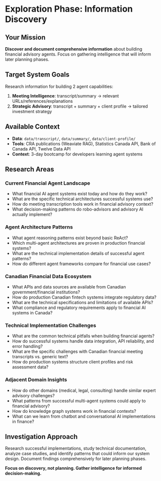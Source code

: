 # Exploration Phase: Information Discovery

## Your Mission
**Discover and document comprehensive information** about building financial advisory agents. Focus on gathering intelligence that will inform later planning phases.

## Target System Goals
Research information for building 2 agent capabilities:
1. **Meeting Intelligence**: transcript/summary → relevant URLs/references/explanations
2. **Strategic Advisory**: transcript + summary + client profile → tailored investment strategy

## Available Context
- **Data**: `data/transcript/`, `data/summary/`, `data/client-profile/`
- **Tools**: CRA publications (Weaviate RAG), Statistics Canada API, Bank of Canada API, Twelve Data API
- **Context**: 3-day bootcamp for developers learning agent systems

## Research Areas

### Current Financial Agent Landscape
- What financial AI agent systems exist today and how do they work?
- What are the specific technical architectures successful systems use?
- How do meeting transcription tools work in financial advisory context?
- What decision-making patterns do robo-advisors and advisory AI actually implement?

### Agent Architecture Patterns
- What agent reasoning patterns exist beyond basic ReAct?
- Which multi-agent architectures are proven in production financial systems?
- What are the technical implementation details of successful agent patterns?
- How do different agent frameworks compare for financial use cases?

### Canadian Financial Data Ecosystem
- What APIs and data sources are available from Canadian government/financial institutions?
- How do production Canadian fintech systems integrate regulatory data?
- What are the technical specifications and limitations of available APIs?
- What compliance and regulatory requirements apply to financial AI systems in Canada?

### Technical Implementation Challenges
- What are the common technical pitfalls when building financial agents?
- How do successful systems handle data integration, API reliability, and error handling?
- What are the specific challenges with Canadian financial meeting transcripts vs. generic text?
- How do production systems structure client profiles and risk assessment data?

### Adjacent Domain Insights
- How do other domains (medical, legal, consulting) handle similar expert advisory challenges?
- What patterns from successful multi-agent systems could apply to financial advisory?
- How do knowledge graph systems work in financial contexts?
- What can we learn from chatbot and conversational AI implementations in finance?

## Investigation Approach
Research successful implementations, study technical documentation, analyze case studies, and identify patterns that could inform our system design. Document findings comprehensively for later planning phases.

**Focus on discovery, not planning. Gather intelligence for informed decision-making.**